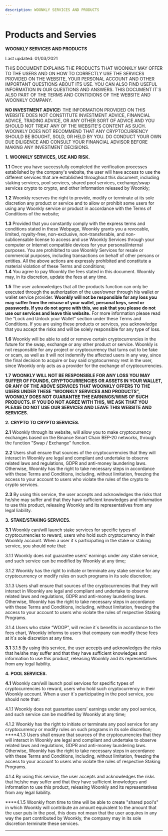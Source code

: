 ```yaml
---
description: WOONKLY SERVICES AND PRODUCTS
---
```


# Products and Servies

**WOONKLY SERVICES AND PRODUCTS**

Last updated: 01/03/2021

THIS DOCUMENT EXPLAINS THE PRODUCTS THAT WOONKLY MAY OFFER TO THE USERS AND ON HOW TO CORRECTLY USE THE SERVICES PROVIDED ON THE WEBSITE, YOUR PERSONAL ACCOUNT AND OTHER IMPORTANT QUESTIONS ABOUT ITS USE. YOU CAN ALSO FIND USEFUL INFORMATION IN OUR QUESTIONS AND ANSWERS. THIS DOCUMENT IT´S ALSO PART OF THE TERMS AND CONTIDIONS OF THE WEBSITE AND WOONKLY COMPANY.

**NO INVESTMENT ADVICE:** THE INFORMATION PROVIDED ON THIS WEBSITE DOES NOT CONSTITUTE INVESTMENT ADVICE, FINANCIAL ADVICE, TRADING ADVICE, OR ANY OTHER SORT OF ADVICE AND YOU SHOULD NOT TREAT ANY OF THE WEBSITE'S CONTENT AS SUCH. WOONKLY DOES NOT RECOMMEND THAT ANY CRYPTOCURRENCY SHOULD BE BOUGHT, SOLD, OR HELD BY YOU. DO CONDUCT YOUR OWN DUE DILIGENCE AND CONSULT YOUR FINANCIAL ADVISOR BEFORE MAKING ANY INVESTMENT DECISIONS.

**1.**     **WOONKLY SERVICES, USE AND RISK.**

**1.1**  Once you have successfully completed the verification processes established by the company's website, the user will have access to use the different services that are established throughout this document, including staking services, pool services, shared pool services, exchange/swap services crypto to crypto, and other information released by Woonkly;

**1.2**  Woonkly reserves the right to provide, modify or terminate at its sole discretion any product or service and to allow or prohibit some users for using any Woonkly service or product in accordance with the Terms of Conditions of the website;

**1.3**  Provided that you constantly comply with the express terms and conditions stated in these Webpage, Woonkly grants you a revocable, limited, royalty-free, non-exclusive, non-transferable, and non-sublicensable license to access and use Woonkly Services through your computer or Internet compatible devices for your personal/internal purposes. You are prohibited to use Woonkly Services for resale or commercial purposes, including transactions on behalf of other persons or entities. All the above actions are expressly prohibited and constitute a material violation of these Terms and conditions;  
**1.4**  You agree to pay Woonkly the fees stated in this document. Woonkly may, in its discretion, update the fees at any time.

**1.5**  The user acknowledges that all the products function can only be executed through the authorization of the user/owner through his wallet or wallet service provider. **Woonkly will not be responsible for any loss you may suffer from the misuse of your wallet, personal keys, seed or passwords. If you do not agree with this, we ask that you please do not use our services and leave this website.** For more information please read the “Lock and Unlock your Wallet” section under these Terms and Conditions. If you are using these products or services, you acknowledge that you accept the risks and will be solely responsible for any type of loss.

**1.6**  Woonkly will be able to add or remove certain cryptocurrencies in the future for the swap, exchange or any other product or service. Woonkly is not responsible for any project or cryptocurrency that turns out to be fake or scam, as well as it will not indemnify the affected users in any way, since the final decision to acquire or buy said cryptocurrency rest in the user, since Woonkly only acts as a provider for the exchange of cryptocurrencies.

**1.7**  **WOONKLY WILL NOT BE RESPONSIBLE FOR ANY LOSS YOU MAY SUFFER OF FOUNDS, CRYPTOCURRENCIES OR ASSETS IN YOUR WALLET, OR ANY OF THE ABOVE SERVICES THAT WOONKLY OFFERS TO THE USERS UNDER THESE “WOONKLY SERVICES AND PRODUCTS”, WOONKLY DOES NOT GUARANTEE THE EARNINGS/WINS OF SUCH PRODUCTS. IF YOU DO NOT AGREE WITH THIS, WE ASK THAT YOU PLEASE DO NOT USE OUR SERVICES AND LEAVE THIS WEBSITE AND SERVICES.‌**

**2.**     **CRYPTO TO CRYPTO SERVICES.**

**2.1**  Woonkly through its website, will allow you to make cryptocurrency exchanges based on the Binance Smart Chain BEP-20 networks, through the function "Swap / Exchange" function.

**2.2**   Users shall ensure that sources of the cryptocurrencies that they will interact in Woonkly are legal and compliant and undertake to observe related laws and regulations, GDPR and anti-money laundering laws. Otherwise, Woonkly has the right to take necessary steps in accordance with these Terms and Conditions, including, without limitation, freezing the access to your account to users who violate the rules of the crypto to crypto services.

**2.3**  By using this service, the user accepts and acknowledges the risks that he/she may suffer and that they have sufficient knowledges and information to use this product, releasing Woonkly and its representatives from any legal liability.

**‌3.**     **STAKE/STAKING SERVICES.**

**3.1** Woonkly can/will launch stake services for specific types of cryptocurrencies to reward, users who hold such cryptocurrency in their Woonkly account. When a user it´s participating in the stake or staking service, you should note that:

3.1.1 Woonkly does not guarantee users’ earnings under any stake service, and such service can be modified by Woonkly at any time;

3.1.2 Woonkly has the right to initiate or terminate any stake service for any cryptocurrency or modify rules on such programs in its sole discretion;

3.1.3 Users shall ensure that sources of the cryptocurrencies that they will interact in Woonkly are legal and compliant and undertake to observe related laws and regulations, GDPR and anti-money laundering laws. Otherwise, Woonkly has the right to take necessary steps in accordance with these Terms and Conditions, including, without limitation, freezing the access to your account to users who violate the rules of respective Staking Programs.

3.1.4 Users who stake “WOOP”, will recive it´s benefits in accordance to the fees chart, Woonkly informs to users that company can modify these fees at it´s sole discretion at any time.

**3.1**  3.1.5 By using this service, the user accepts and acknowledges the risks that he/she may suffer and that they have sufficient knowledges and information to use this product, releasing Woonkly and its representatives from any legal liability.

**‌4.**     **POOL SERVICES.**

**4.1** Woonkly can/will launch pool services for specific types of cryptocurrencies to reward, users who hold such cryptocurrency in their Woonkly account. When a user it´s participating in the pool service, you should note that:

4.1.1 Woonkly does not guarantee users’ earnings under any pool service, and such service can be modified by Woonkly at any time;

4.1.2 Woonkly has the right to initiate or terminate any pool service for any cryptocurrency or modify rules on such programs in its sole discretion;  
****4.1.3 Users shall ensure that sources of the cryptocurrencies that they will interact in Woonkly are legal and compliant and undertake to observe related laws and regulations, GDPR and anti-money laundering laws. Otherwise, Woonkly has the right to take necessary steps in accordance with these Terms and Conditions, including, without limitation, freezing the access to your account to users who violate the rules of respective Staking Programs.

4.1.4 By using this service, the user accepts and acknowledges the risks that he/she may suffer and that they have sufficient knowledges and information to use this product, releasing Woonkly and its representatives from any legal liability.

**‌**4.1.5 Woonkly from time to time will be able to create "shared pool's" in which Woonkly will contribute an amount equivalent to the amount that the user puts in the pool, this does not mean that the user acquires in any way the part contributed by Woonkly, the company may in its sole discretion terminate these services.  
****


